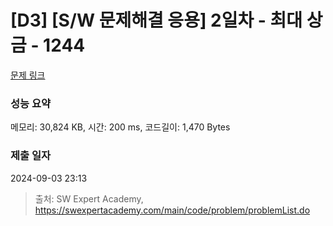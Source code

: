 # [D3] [S/W 문제해결 응용] 2일차 - 최대 상금 - 1244 

[문제 링크](https://swexpertacademy.com/main/code/problem/problemDetail.do?contestProbId=AV15Khn6AN0CFAYD) 

### 성능 요약

메모리: 30,824 KB, 시간: 200 ms, 코드길이: 1,470 Bytes

### 제출 일자

2024-09-03 23:13



> 출처: SW Expert Academy, https://swexpertacademy.com/main/code/problem/problemList.do